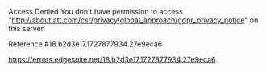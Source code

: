 Access Denied
You don't have permission to access "http://about.att.com/csr/privacy/global_approach/gdpr_privacy_notice" on this server.

Reference #18.b2d3e17.1727877934.27e9eca6

https://errors.edgesuite.net/18.b2d3e17.1727877934.27e9eca6